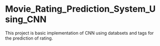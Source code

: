 # Movie_Rating_Prediction_System_Using_CNN
This project is basic implementation of CNN using databsets and tags for the prediction of rating. 
 
   

